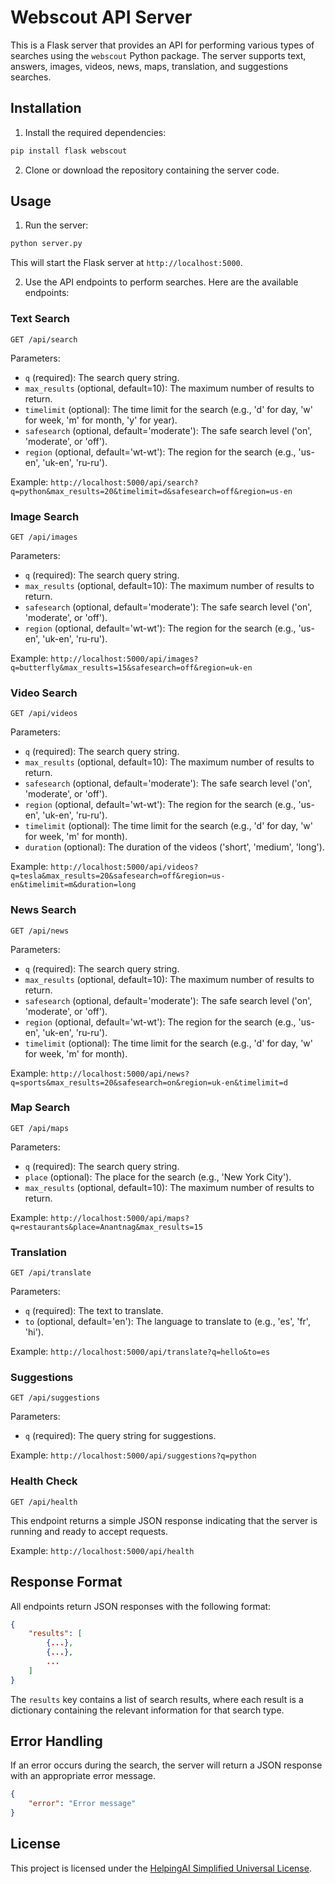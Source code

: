 # Webscout API Server

This is a Flask server that provides an API for performing various types of searches using the `webscout` Python package. The server supports text, answers, images, videos, news, maps, translation, and suggestions searches.

## Installation

1. Install the required dependencies:

```bash
pip install flask webscout
```

2. Clone or download the repository containing the server code.

## Usage

1. Run the server:

```bash
python server.py
```

This will start the Flask server at `http://localhost:5000`.

2. Use the API endpoints to perform searches. Here are the available endpoints:

### Text Search

`GET /api/search`

Parameters:
- `q` (required): The search query string.
- `max_results` (optional, default=10): The maximum number of results to return.
- `timelimit` (optional): The time limit for the search (e.g., 'd' for day, 'w' for week, 'm' for month, 'y' for year).
- `safesearch` (optional, default='moderate'): The safe search level ('on', 'moderate', or 'off').
- `region` (optional, default='wt-wt'): The region for the search (e.g., 'us-en', 'uk-en', 'ru-ru').

Example: `http://localhost:5000/api/search?q=python&max_results=20&timelimit=d&safesearch=off&region=us-en`


### Image Search

`GET /api/images`

Parameters:
- `q` (required): The search query string.
- `max_results` (optional, default=10): The maximum number of results to return.
- `safesearch` (optional, default='moderate'): The safe search level ('on', 'moderate', or 'off').
- `region` (optional, default='wt-wt'): The region for the search (e.g., 'us-en', 'uk-en', 'ru-ru').

Example: `http://localhost:5000/api/images?q=butterfly&max_results=15&safesearch=off&region=uk-en`

### Video Search

`GET /api/videos`

Parameters:
- `q` (required): The search query string.
- `max_results` (optional, default=10): The maximum number of results to return.
- `safesearch` (optional, default='moderate'): The safe search level ('on', 'moderate', or 'off').
- `region` (optional, default='wt-wt'): The region for the search (e.g., 'us-en', 'uk-en', 'ru-ru').
- `timelimit` (optional): The time limit for the search (e.g., 'd' for day, 'w' for week, 'm' for month).
- `duration` (optional): The duration of the videos ('short', 'medium', 'long').

Example: `http://localhost:5000/api/videos?q=tesla&max_results=20&safesearch=off&region=us-en&timelimit=m&duration=long`

### News Search

`GET /api/news`

Parameters:
- `q` (required): The search query string.
- `max_results` (optional, default=10): The maximum number of results to return.
- `safesearch` (optional, default='moderate'): The safe search level ('on', 'moderate', or 'off').
- `region` (optional, default='wt-wt'): The region for the search (e.g., 'us-en', 'uk-en', 'ru-ru').
- `timelimit` (optional): The time limit for the search (e.g., 'd' for day, 'w' for week, 'm' for month).

Example: `http://localhost:5000/api/news?q=sports&max_results=20&safesearch=on&region=uk-en&timelimit=d`

### Map Search

`GET /api/maps`

Parameters:
- `q` (required): The search query string.
- `place` (optional): The place for the search (e.g., 'New York City').
- `max_results` (optional, default=10): The maximum number of results to return.

Example: `http://localhost:5000/api/maps?q=restaurants&place=Anantnag&max_results=15`

### Translation

`GET /api/translate`

Parameters:
- `q` (required): The text to translate.
- `to` (optional, default='en'): The language to translate to (e.g., 'es', 'fr', 'hi').

Example: `http://localhost:5000/api/translate?q=hello&to=es`

### Suggestions

`GET /api/suggestions`

Parameters:
- `q` (required): The query string for suggestions.

Example: `http://localhost:5000/api/suggestions?q=python`

### Health Check

`GET /api/health`

This endpoint returns a simple JSON response indicating that the server is running and ready to accept requests.

Example: `http://localhost:5000/api/health`

## Response Format

All endpoints return JSON responses with the following format:

```json
{
    "results": [
        {...},
        {...},
        ...
    ]
}
```

The `results` key contains a list of search results, where each result is a dictionary containing the relevant information for that search type.

## Error Handling

If an error occurs during the search, the server will return a JSON response with an appropriate error message.

```json
{
    "error": "Error message"
}
```

## License

This project is licensed under the [HelpingAI Simplified Universal License](https://raw.githubusercontent.com/OE-LUCIFER/Webscout/main/LICENSE.md).